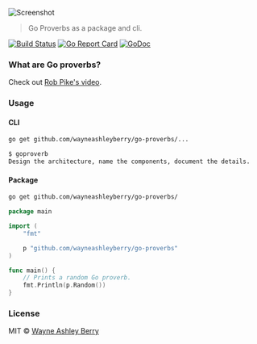 ![Screenshot](https://raw.githubusercontent.com/wayneashleyberry/go-proverbs/master/screenshot.png)

> Go Proverbs as a package and cli.

[![Build Status](https://travis-ci.org/wayneashleyberry/go-proverbs.svg?branch=master)](https://travis-ci.org/wayneashleyberry/go-proverbs)
[![Go Report Card](https://goreportcard.com/badge/github.com/wayneashleyberry/go-proverbs)](https://goreportcard.com/report/github.com/wayneashleyberry/go-proverbs)
[![GoDoc](https://godoc.org/github.com/wayneashleyberry/go-proverbs?status.svg)](https://godoc.org/github.com/wayneashleyberry/go-proverbs)

### What are Go proverbs?

Check out [Rob Pike's video](https://www.youtube.com/watch?v=PAAkCSZUG1c).

### Usage

#### CLI

```sh
go get github.com/wayneashleyberry/go-proverbs/...
```

```sh
$ goproverb
Design the architecture, name the components, document the details.
```


#### Package

```sh
go get github.com/wayneashleyberry/go-proverbs/
```

```go
package main

import (
	"fmt"

	p "github.com/wayneashleyberry/go-proverbs"
)

func main() {
	// Prints a random Go proverb.
	fmt.Println(p.Random())
}
```

### License

MIT © [Wayne Ashley Berry](https://wayne.cloud)
